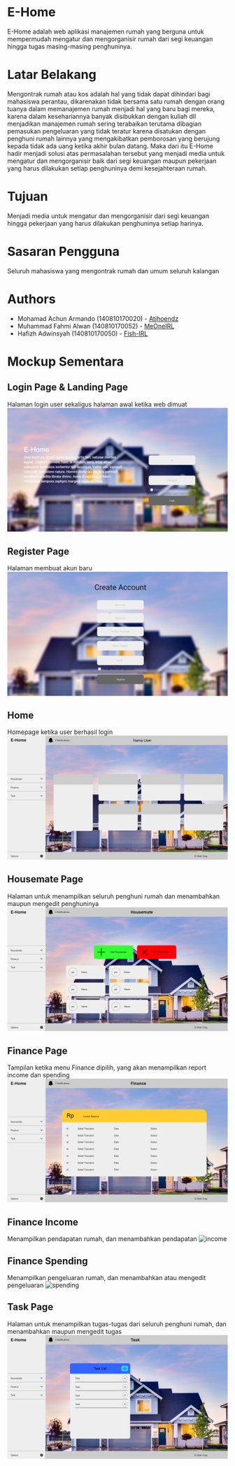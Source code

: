 # E-Home

E-Home adalah web aplikasi manajemen rumah yang berguna untuk mempermudah mengatur dan mengorganisir rumah dari segi keuangan hingga tugas masing-masing penghuninya.

# Latar Belakang

Mengontrak rumah atau kos adalah hal yang tidak dapat dihindari bagi mahasiswa perantau, dikarenakan tidak bersama satu rumah dengan orang tuanya dalam memanajemen rumah menjadi hal yang baru bagi mereka, karena dalam kesehariannya banyak disibukkan dengan kuliah dll menjadikan manajemen rumah sering terabaikan terutama dibagian pemasukan pengeluaran yang tidak teratur karena disatukan dengan penghuni rumah lainnya yang mengakibatkan pemborosan yang berujung kepada tidak ada uang ketika akhir bulan datang. Maka dari itu E-Home hadir menjadi solusi atas permasalahan tersebut yang menjadi media untuk mengatur dan mengorganisir baik dari segi keuangan maupun pekerjaan yang harus dilakukan setiap penghuninya demi kesejahteraan rumah.

# Tujuan

Menjadi media untuk mengatur dan mengorganisir dari segi keuangan hingga pekerjaan yang harus dilakukan penghuninya setiap harinya.

# Sasaran Pengguna

Seluruh mahasiswa yang mengontrak rumah dan umum seluruh kalangan

# Authors

- Mohamad Achun Armando (140810170020) - [Atjhoendz](https://github.com/atjhoendz)
- Muhammad Fahmi Alwan (140810170052) - [MeOneIRL](https://github.com/meoneirl)
- Hafizh Adwinsyah (140810170050) - [Fish-IRL](https://github.com/fish-irl)

# Mockup Sementara


## Login Page & Landing Page
Halaman login user sekaligus halaman awal ketika web dimuat
![login](https://github.com/atjhoendz/Project_PemWEB/blob/master/resources/mockup/login.png)

## Register Page
Halaman membuat akun baru
![register](https://github.com/atjhoendz/Project_PemWEB/blob/master/resources/mockup/register.png)

## Home
Homepage ketika user berhasil login
![home](https://github.com/atjhoendz/Project_PemWEB/blob/master/resources/mockup/mockup.png?raw=true)

## Housemate Page
Halaman untuk menampilkan seluruh penghuni rumah dan menambahkan maupun mengedit penghuninya
![housemate](https://github.com/atjhoendz/Project_PemWEB/blob/master/resources/mockup/housemate.png)

## Finance Page
Tampilan ketika menu Finance dipilih, yang akan menampilkan report income dan spending
![finance](https://github.com/atjhoendz/Project_PemWEB/blob/master/resources/mockup/finance.png)

## Finance Income
Menampilkan pendapatan rumah, dan menambahkan pendapatan
![income]()

## Finance Spending
Menampilkan pengeluaran rumah, dan menambahkan atau mengedit pengeluaran
![spending]()

## Task Page
Halaman untuk menampilkan tugas-tugas dari seluruh penghuni rumah, dan menambahkan maupun mengedit tugas
![task](https://github.com/atjhoendz/Project_PemWEB/blob/master/resources/mockup/task.png)


